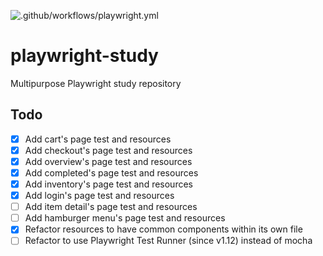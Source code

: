 ![.github/workflows/playwright.yml](https://github.com/ltsuda/playwright-study/workflows/.github/workflows/playwright.yml/badge.svg?branch=main)

# playwright-study
Multipurpose Playwright study repository


## Todo
- [x] Add cart's page test and resources
- [x] Add checkout's page test and resources
- [x] Add overview's page test and resources
- [x] Add completed's page test and resources
- [x] Add inventory's page test and resources
- [x] Add login's page test and resources
- [ ] Add item detail's page test and resources
- [ ] Add hamburger menu's page test and resources
- [x] Refactor resources to have common components within its own file
- [ ] Refactor to use Playwright Test Runner (since v1.12) instead of mocha
